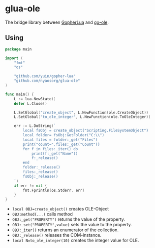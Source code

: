 glua-ole 
========

The bridge library between [GopherLua](https://github.com/yuin/gopher-lua)
and [go-ole](https://github.com/go-ole/go-ole).

Using
------

```go
package main

import (
	"fmt"
	"os"

	"github.com/yuin/gopher-lua"
	"github.com/nyaosorg/glua-ole"
)

func main() {
	L := lua.NewState()
	defer L.Close()

	L.SetGlobal("create_object", L.NewFunction(ole.CreateObject))
	L.SetGlobal("to_ole_integer", L.NewFunction(ole.ToOleInteger))

	err := L.DoString(`
		local fsObj = create_object("Scripting.FileSystemObject")
		local folder= fsObj:GetFolder("C:\\")
		local files = folder:_get("Files")
		print("count=",files:_get("Count"))
		for f in files:_iter() do
			print(f:_get("Name"))
			f:_release()
		end
		folder:_release()
		files:_release()
		fsObj:_release()
	`)
	if err != nil {
		fmt.Fprintln(os.Stderr, err)
	}
}
```

- `local OBJ=create_object()` creates OLE-Object
- `OBJ:method(...)` calls method
- `OBJ:_get("PROPERTY")` returns the value of the property.
- `OBJ:_set("PROPERTY",value)` sets the value to the property.
- `OBJ:_iter()` returns an enumerator of the collection.
- `OBJ:_release()` releases the COM-instance.
- `local N=to_ole_integer(10)` creates the integer value for OLE.
